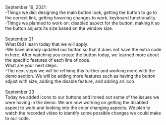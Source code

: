 September 19, 2021:<br>
  -Things we did: designing the main button look, getting the button to go to the correct link, getting hovering changes to work, keyboard functionality.<br>
  -Things we planned to work on: disabled aspect for the button, making it so the button adjusts its size based on the window size.<br>
  <br>
September 21: <br>
	What Did I learn today that we will apply:<br>
  		-We have already updated our button so that it does not have the extra code in here.  After watching you create the button today, we learned more about the specific features of each line of code. 
  <br>
 	What are your next steps:<br>
 		-The next steps we will be refining this further and working more with the demo section. We will be adding more features such as having the button adjust with size, adding the disable feature, and adding an icon.
<br><br>
September 23<br>
Today we added icons to our buttons and ironed out some of the issues we were having in the demo. We are now working on getting the disabled aspect to work and looking into the color changing aspects. We plan to watch the recorded video to identify some possible changes we could make to our code.
